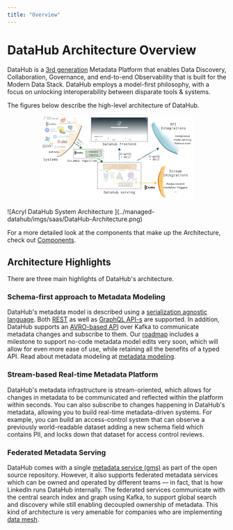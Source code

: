 ```yaml
---
title: "Overview"
---
```


# DataHub Architecture Overview

DataHub is a [3rd generation](https://engineering.linkedin.com/blog/2020/datahub-popular-metadata-architectures-explained) Metadata Platform that enables Data Discovery, Collaboration, Governance, and end-to-end Observability
that is built for the Modern Data Stack. DataHub employs a model-first philosophy, with a focus on unlocking interoperability between
disparate tools & systems.

The figures below describe the high-level architecture of DataHub.

<p align="center">
  <img width="70%" src="https://raw.githubusercontent.com/datahub-project/static-assets/main//imgs/datahub-architecture.png"/>
</p>
![Acryl DataHub System Architecture ](../managed-datahub/imgs/saas/DataHub-Architecture.png)

For a more detailed look at the components that make up the Architecture, check out [Components](../components.md).

## Architecture Highlights

There are three main highlights of DataHub's architecture.

### Schema-first approach to Metadata Modeling

DataHub's metadata model is described using a [serialization agnostic language](https://linkedin.github.io/rest.li/pdl_schema). Both [REST](../../metadata-service) as well as [GraphQL API-s](../../datahub-web-react/src/graphql) are supported. In addition, DataHub supports an [AVRO-based API](../../metadata-events) over Kafka to communicate metadata changes and subscribe to them. Our [roadmap](../roadmap.md) includes a milestone to support no-code metadata model edits very soon, which will allow for even more ease of use, while retaining all the benefits of a typed API. Read about metadata modeling at [metadata modeling].

### Stream-based Real-time Metadata Platform

DataHub's metadata infrastructure is stream-oriented, which allows for changes in metadata to be communicated and reflected within the platform within seconds. You can also subscribe to changes happening in DataHub's metadata, allowing you to build real-time metadata-driven systems. For example, you can build an access-control system that can observe a previously world-readable dataset adding a new schema field which contains PII, and locks down that dataset for access control reviews.

### Federated Metadata Serving

DataHub comes with a single [metadata service (gms)](../../metadata-service) as part of the open source repository. However, it also supports federated metadata services which can be owned and operated by different teams –– in fact, that is how LinkedIn runs DataHub internally. The federated services communicate with the central search index and graph using Kafka, to support global search and discovery while still enabling decoupled ownership of metadata. This kind of architecture is very amenable for companies who are implementing [data mesh](https://martinfowler.com/articles/data-monolith-to-mesh.html).

[metadata modeling]: ../modeling/metadata-model.md
[PDL]: https://linkedin.github.io/rest.li/pdl_schema
[metadata architectures blog post]: https://engineering.linkedin.com/blog/2020/datahub-popular-metadata-architectures-explained
[datahub-serving]: metadata-serving.md
[datahub-ingestion]: metadata-ingestion.md
[react-frontend]: ../../datahub-web-react/README.md
